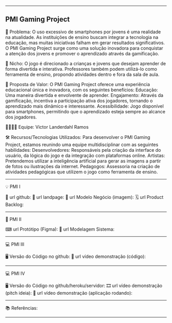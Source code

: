 -------------------
PMI Gaming Project
-------------------

🙁 Problema: 
O uso excessivo de smartphones por jovens é uma realidade na atualidade.
As instituições de ensino buscam integrar a tecnologia na educação, mas muitas iniciativas falham em gerar resultados significativos.
O PMI Gaming Project surge como uma solução inovadora para conquistar a atenção dos jovens e promover o aprendizado através da gamificação.

🙂 Nicho: 
O jogo é direcionado a crianças e jovens que desejam aprender de forma divertida e interativa.
Professores também podem utilizá-lo como ferramenta de ensino, propondo atividades dentro e fora da sala de aula.

🎁 Proposta de Valor: 
O PMI Gaming Project oferece uma experiência educacional única e inovadora, com os seguintes benefícios:
Educação: Uma maneira divertida e envolvente de aprender.
Engajamento: Através da gamificação, incentiva a participação ativa dos jogadores, tornando o aprendizado mais dinâmico e interessante.
Acessibilidade: Jogo disponível para smartphones, permitindo que o aprendizado esteja sempre ao alcance dos jogadores.

🧑‍💻👩‍💻 Equipe: 
Victor Landerdahl Ramos

🛠 Recursos/Tecnologias Utilizados:
Para desenvolver o PMI Gaming Project, estamos reunindo uma equipe multidisciplinar com as seguintes habilidades:
Desenvolvedores: Responsáveis pela criação da interface do usuário, da lógica do jogo e da integração com plataformas online.
Artistas: Pretendemos utilizar a inteligência artificial para gerar as imagens a partir de fotos ou ilustrações da internet.
Pedagogos: Assessoria na criação de atividades pedagógicas que utilizem o jogo como ferramenta de ensino.

-------------------

💡 PMI I

🔗 url github:
🛬 url landpage:
🤝 url Modelo Negócio (imagem):
🗓 url Product Backlog:

-------------------

📲 PMI II

⌨ url Protótipo (Figma):
📝 url Modelagem Sistema:

-------------------

💻 PMI III

🖥 Versão do Código no github:
🎥 url vídeo demonstração (código):

-------------------

💻 PMI IV

🖥 Versão do Código no github/heroku/servidor:
🎞 url vídeo demonstração (pitch ideia):
🎥 url vídeo demonstração (aplicação rodando):

-------------------

📚 Referências:

-------------------
